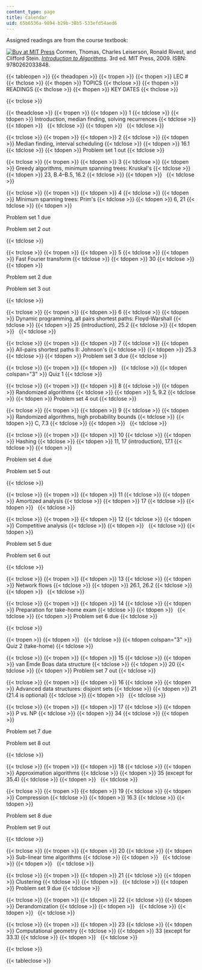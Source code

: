 ```yaml
---
content_type: page
title: Calendar
uid: 65b6536a-9894-b29b-38b5-533efd54aed6
---
```


Assigned readings are from the course textbook:

[![Buy at MIT Press](/images/mp_logo.gif)](https://mitpress.mit.edu/9780262033848) Cormen, Thomas, Charles Leiserson, Ronald Rivest, and Clifford Stein. [_Introduction to Algorithms_](https://mitpress.mit.edu/9780262033848). 3rd ed. MIT Press, 2009. ISBN: 9780262033848.

{{< tableopen >}}
{{< theadopen >}}
{{< tropen >}}
{{< thopen >}}
LEC #
{{< thclose >}}
{{< thopen >}}
TOPICS
{{< thclose >}}
{{< thopen >}}
READINGS
{{< thclose >}}
{{< thopen >}}
KEY DATES
{{< thclose >}}

{{< trclose >}}

{{< theadclose >}}
{{< tropen >}}
{{< tdopen >}}
1
{{< tdclose >}}
{{< tdopen >}}
Introduction, median finding, solving recurrences
{{< tdclose >}}
{{< tdopen >}}
 
{{< tdclose >}}
{{< tdopen >}}
 
{{< tdclose >}}

{{< trclose >}}
{{< tropen >}}
{{< tdopen >}}
2
{{< tdclose >}}
{{< tdopen >}}
Median finding, interval scheduling
{{< tdclose >}}
{{< tdopen >}}
16.1
{{< tdclose >}}
{{< tdopen >}}
Problem set 1 out
{{< tdclose >}}

{{< trclose >}}
{{< tropen >}}
{{< tdopen >}}
3
{{< tdclose >}}
{{< tdopen >}}
Greedy algorithms, minimum spanning trees: Kruskal's
{{< tdclose >}}
{{< tdopen >}}
23, B.4–B.5, 16.2
{{< tdclose >}}
{{< tdopen >}}
 
{{< tdclose >}}

{{< trclose >}}
{{< tropen >}}
{{< tdopen >}}
4
{{< tdclose >}}
{{< tdopen >}}
Minimum spanning trees: Prim's
{{< tdclose >}}
{{< tdopen >}}
6, 21
{{< tdclose >}}
{{< tdopen >}}


Problem set 1 due

Problem set 2 out


{{< tdclose >}}

{{< trclose >}}
{{< tropen >}}
{{< tdopen >}}
5
{{< tdclose >}}
{{< tdopen >}}
Fast Fourier transform
{{< tdclose >}}
{{< tdopen >}}
30
{{< tdclose >}}
{{< tdopen >}}


Problem set 2 due

Problem set 3 out


{{< tdclose >}}

{{< trclose >}}
{{< tropen >}}
{{< tdopen >}}
6
{{< tdclose >}}
{{< tdopen >}}
Dynamic programming, all pairs shortest paths: Floyd-Warshall
{{< tdclose >}}
{{< tdopen >}}
25 (introduction), 25.2
{{< tdclose >}}
{{< tdopen >}}
 
{{< tdclose >}}

{{< trclose >}}
{{< tropen >}}
{{< tdopen >}}
7
{{< tdclose >}}
{{< tdopen >}}
All-pairs shortest paths II: Johnson's
{{< tdclose >}}
{{< tdopen >}}
25.3
{{< tdclose >}}
{{< tdopen >}}
Problem set 3 due
{{< tdclose >}}

{{< trclose >}}
{{< tropen >}}
{{< tdopen >}}
 
{{< tdclose >}}
{{< tdopen colspan="3" >}}
Quiz 1
{{< tdclose >}}

{{< trclose >}}
{{< tropen >}}
{{< tdopen >}}
8
{{< tdclose >}}
{{< tdopen >}}
Randomized algorithms
{{< tdclose >}}
{{< tdopen >}}
5, 9.2
{{< tdclose >}}
{{< tdopen >}}
Problem set 4 out
{{< tdclose >}}

{{< trclose >}}
{{< tropen >}}
{{< tdopen >}}
9
{{< tdclose >}}
{{< tdopen >}}
Randomized algorithms, high probability bounds
{{< tdclose >}}
{{< tdopen >}}
C, 7.3
{{< tdclose >}}
{{< tdopen >}}
 
{{< tdclose >}}

{{< trclose >}}
{{< tropen >}}
{{< tdopen >}}
10
{{< tdclose >}}
{{< tdopen >}}
Hashing
{{< tdclose >}}
{{< tdopen >}}
11, 17 (introduction), 17.1
{{< tdclose >}}
{{< tdopen >}}


Problem set 4 due

Problem set 5 out


{{< tdclose >}}

{{< trclose >}}
{{< tropen >}}
{{< tdopen >}}
11
{{< tdclose >}}
{{< tdopen >}}
Amortized analysis
{{< tdclose >}}
{{< tdopen >}}
17
{{< tdclose >}}
{{< tdopen >}}
 
{{< tdclose >}}

{{< trclose >}}
{{< tropen >}}
{{< tdopen >}}
12
{{< tdclose >}}
{{< tdopen >}}
Competitive analysis
{{< tdclose >}}
{{< tdopen >}}
 
{{< tdclose >}}
{{< tdopen >}}


Problem set 5 due

Problem set 6 out


{{< tdclose >}}

{{< trclose >}}
{{< tropen >}}
{{< tdopen >}}
13
{{< tdclose >}}
{{< tdopen >}}
Network flows
{{< tdclose >}}
{{< tdopen >}}
26.1, 26.2
{{< tdclose >}}
{{< tdopen >}}
 
{{< tdclose >}}

{{< trclose >}}
{{< tropen >}}
{{< tdopen >}}
14
{{< tdclose >}}
{{< tdopen >}}
Preparation for take-home exam
{{< tdclose >}}
{{< tdopen >}}
 
{{< tdclose >}}
{{< tdopen >}}
Problem set 6 due
{{< tdclose >}}

{{< trclose >}}

{{< tropen >}}
{{< tdopen >}}
 
{{< tdclose >}}
{{< tdopen colspan="3" >}}
Quiz 2 (take-home)
{{< tdclose >}}

{{< trclose >}}
{{< tropen >}}
{{< tdopen >}}
15
{{< tdclose >}}
{{< tdopen >}}
van Emde Boas data structure
{{< tdclose >}}
{{< tdopen >}}
20
{{< tdclose >}}
{{< tdopen >}}
Problem set 7 out
{{< tdclose >}}

{{< trclose >}}
{{< tropen >}}
{{< tdopen >}}
16
{{< tdclose >}}
{{< tdopen >}}
Advanced data structures: disjoint sets
{{< tdclose >}}
{{< tdopen >}}
21 (21.4 is optional)
{{< tdclose >}}
{{< tdopen >}}
 
{{< tdclose >}}

{{< trclose >}}
{{< tropen >}}
{{< tdopen >}}
17
{{< tdclose >}}
{{< tdopen >}}
P vs. NP
{{< tdclose >}}
{{< tdopen >}}
34
{{< tdclose >}}
{{< tdopen >}}


Problem set 7 due

Problem set 8 out


{{< tdclose >}}

{{< trclose >}}
{{< tropen >}}
{{< tdopen >}}
18
{{< tdclose >}}
{{< tdopen >}}
Approximation algorithms
{{< tdclose >}}
{{< tdopen >}}
35 (except for 35.4)
{{< tdclose >}}
{{< tdopen >}}
 
{{< tdclose >}}

{{< trclose >}}
{{< tropen >}}
{{< tdopen >}}
19
{{< tdclose >}}
{{< tdopen >}}
Compression
{{< tdclose >}}
{{< tdopen >}}
16.3
{{< tdclose >}}
{{< tdopen >}}


Problem set 8 due

Problem set 9 out


{{< tdclose >}}

{{< trclose >}}
{{< tropen >}}
{{< tdopen >}}
20
{{< tdclose >}}
{{< tdopen >}}
Sub-linear time algorithms
{{< tdclose >}}
{{< tdopen >}}
 
{{< tdclose >}}
{{< tdopen >}}
 
{{< tdclose >}}

{{< trclose >}}
{{< tropen >}}
{{< tdopen >}}
21
{{< tdclose >}}
{{< tdopen >}}
Clustering
{{< tdclose >}}
{{< tdopen >}}
 
{{< tdclose >}}
{{< tdopen >}}
Problem set 9 due
{{< tdclose >}}

{{< trclose >}}
{{< tropen >}}
{{< tdopen >}}
22
{{< tdclose >}}
{{< tdopen >}}
Derandomization
{{< tdclose >}}
{{< tdopen >}}
 
{{< tdclose >}}
{{< tdopen >}}
 
{{< tdclose >}}

{{< trclose >}}
{{< tropen >}}
{{< tdopen >}}
23
{{< tdclose >}}
{{< tdopen >}}
Computational geometry
{{< tdclose >}}
{{< tdopen >}}
33 (except for 33.3)
{{< tdclose >}}
{{< tdopen >}}
 
{{< tdclose >}}

{{< trclose >}}

{{< tableclose >}}